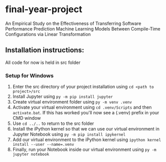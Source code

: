 # final-year-project
An Empirical Study on the Effectiveness of Transferring Software Performance Prediction Machine Learning Models Between Compile-Time Configurations via Linear Transformation

## Installation instructions:
All code for now is held in src folder
### Setup for Windows
1. Enter the src directory of your project installation using `cd <path to project>/src`
1. Install Jupyter using `py -m pip install jupyter`
1. Create virtual environment folder using `py -m venv .venv`
1. Activate your virtual environment using `cd .venv/Scripts` and then `activate.bat`. If this has worked you'll now see a (.venv) prefix in your CMD window
1. Use `cd ../..` to return to the src folder
1. Install the iPython kernel so that we can use our virtual environment in Jupyter Notebook using `py -m pip install ipykernel`
1. Add our virtual environment to the iPython kernel using `ipython kernel install --user --name=.venv`
1. Finally, run your Notebook inside our virtual environment using `py -m jupyter notebook`

